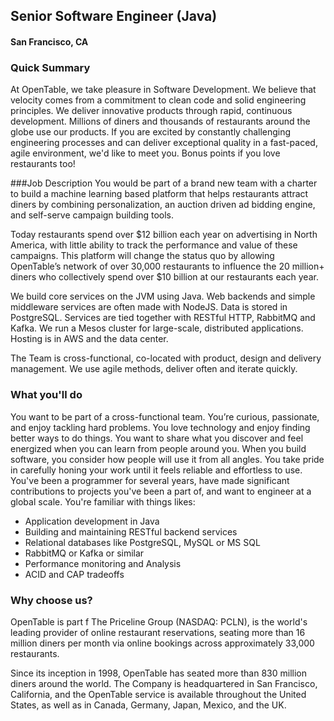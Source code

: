 ## Senior Software Engineer (Java)
#### San Francisco, CA

### Quick Summary
At OpenTable, we take pleasure in Software Development. We believe that velocity comes from a commitment to clean code and solid engineering principles. We deliver innovative products through rapid, continuous development. Millions of diners and thousands of restaurants around the globe use our products. If you are excited by constantly challenging engineering processes and can deliver exceptional quality in a fast-paced, agile environment, we'd like to meet you. Bonus points if you love restaurants too!

###Job Description
You would be part of a brand new team with a charter to build a machine learning based platform that helps restaurants attract diners by combining personalization, an auction driven ad bidding  engine, and self-serve campaign building tools.

Today restaurants spend over $12 billion each year on advertising in North America, with little ability to track the performance and value of these campaigns. This platform will change the status quo by allowing OpenTable’s network of over 30,000 restaurants to influence the  20 million+ diners who collectively spend over $10 billion at our restaurants each year.

We build core services on the JVM using Java. Web backends and simple middleware services are often made with NodeJS. Data is stored in PostgreSQL. Services are tied together with RESTful HTTP, RabbitMQ and Kafka. We run a Mesos cluster for large-scale, distributed applications. Hosting is in AWS and the data center.

The Team is cross-functional, co-located with product, design and delivery management. We use agile methods, deliver often and iterate quickly.

### What you'll do
You want to be part of a cross-functional team. You’re curious, passionate, and enjoy tackling hard problems. You love technology and enjoy finding better ways to do things. You want to share what you discover and feel energized when you can learn from people around you. When you build software, you consider how people will use it from all angles. You take pride in carefully honing your work until it feels reliable and effortless to use. You've been a programmer for several years, have made significant contributions to projects you've been a part of, and want to engineer at a global scale.  You're familiar with things likes:

+ Application development in Java
+ Building and maintaining RESTful backend services
+ Relational databases like PostgreSQL, MySQL or MS SQL
+ RabbitMQ or Kafka or similar
+ Performance monitoring and Analysis
+ ACID and CAP tradeoffs

### Why choose us?
OpenTable is part f The Priceline Group (NASDAQ: PCLN), is the world's leading provider of online restaurant reservations, seating more than 16 million diners per month via online bookings across approximately 33,000 restaurants.

Since its inception in 1998, OpenTable has seated more than 830 million diners around the world.  The Company is headquartered in San Francisco, California, and the OpenTable service is available throughout the United States, as well as in Canada, Germany, Japan, Mexico, and the UK.
